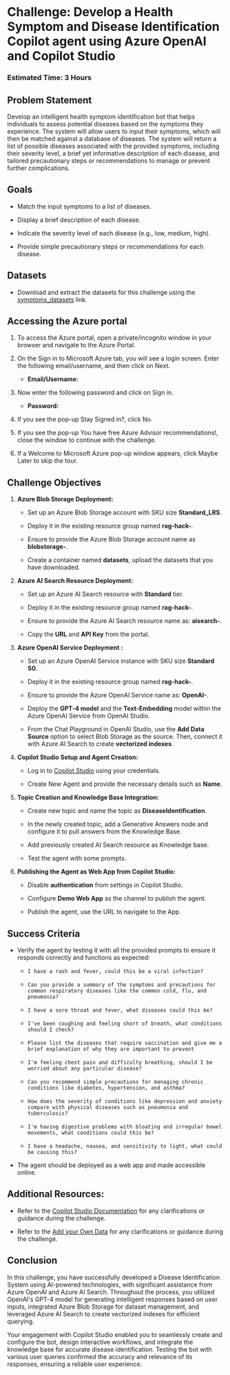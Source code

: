 # Challenge: Develop a Health Symptom and Disease Identification Copilot agent using Azure OpenAI and Copilot Studio

### Estimated Time: 3 Hours
  
## Problem Statement

Develop an intelligent health symptom identification bot that helps individuals to assess potential diseases based on the symptoms they experience. The system will allow users to input their symptoms, which will then be matched against a database of diseases. The system will return a list of possible diseases associated with the provided symptoms, including their severity level, a brief yet informative description of each disease, and tailored precautionary steps or recommendations to manage or prevent further complications.

## Goals

- Match the input symptoms to a list of diseases.

- Display a brief description of each disease.

- Indicate the severity level of each disease (e.g., low, medium, high).

- Provide simple precautionary steps or recommendations for each disease.

## Datasets 

- Download and extract the datasets for this challenge using the [symptoms_datasets]() link.

## Accessing the Azure portal

1. To access the Azure portal, open a private/incognito window in your browser and navigate to the Azure Portal.

1. On the Sign in to Microsoft Azure tab, you will see a login screen. Enter the following email/username, and then click on Next.

   - **Email/Username:** <inject key="AzureAdUserEmail"></inject>

1. Now enter the following password and click on Sign in.

   - **Password:** <inject key="AzureAdUserPassword"></inject>

1. If you see the pop-up Stay Signed in?, click No.

1. If you see the pop-up You have free Azure Advisor recommendations!, close the window to continue with the challenge.

1. If a Welcome to Microsoft Azure pop-up window appears, click Maybe Later to skip the tour.

## Challenge Objectives  

1. **Azure Blob Storage Deployment:**

   - Set up an Azure Blob Storage account with SKU size **Standard_LRS**.

   - Deploy it in the existing resource group named **rag-hack-<inject key="Deployment ID" enableCopy="false"/>**.

   - Ensure to provide the Azure Blob Storage account name as **blobstorage-<inject key="Deployment ID" enableCopy="false"/>**.

   - Create a container named **datasets**, upload the datasets that you have downloaded.

2. **Azure AI Search Resource Deployment:**

   - Set up an Azure AI Search resource with **Standard** tier.

   - Deploy it in the existing resource group named **rag-hack-<inject key="Deployment ID" enableCopy="false"/>**.

   -  Ensure to provide the Azure AI Search resource name as: **aisearch-<inject key="Deployment ID" enableCopy="false"/>**.

   - Copy the **URL** and **API Key** from the portal.

3. **Azure OpenAI Service Deployment :**

   - Set up an Azure OpenAI Service instance with SKU size **Standard S0**.

   - Deploy it in the existing resource group named **rag-hack-<inject key="Deployment ID" enableCopy="false"/>**.

   -  Ensure to provide the Azure OpenAI Service name as: **OpenAI-<inject key="Deployment ID" enableCopy="false"/>**.

   - Deploy the **GPT-4 model** and the **Text-Embedding** model within the Azure OpenAI Service from OpenAI Studio.

   - From the Chat Playground in OpenAI Studio, use the **Add Data Source** option to select Blob Storage as the source. Then, connect it with Azure AI Search to create **vectorized indexes**.

4. **Copilot Studio Setup and Agent Creation:**

   - Log in to [Copilot Studio](https://www.google.com/url?sa=t&rct=j&q=&esrc=s&source=web&cd=&cad=rja&uact=8&ved=2ahUKEwjP2MGwj5GKAxV2hK8BHX7POdIQFnoECA4QAQ&url=https%3A%2F%2Fwww.microsoft.com%2Fen-us%2Fmicrosoft-copilot%2Fmicrosoft-copilot-studio&usg=AOvVaw1WLkkpGQ2nGBKuMr-VIVIC&opi=89978449)  using your credentials.

   - Create New Agent and provide the necessary details such as **Name**.

5. **Topic Creation and Knowledge Base Integration:**

   -  Create new topic and name the topic as **DiseaseIdentification**.

   - In the newly created topic, add a Generative Answers node and configure it to pull answers from the Knowledge Base.

   - Add previously created AI Search resource as Knowledge base.

   - Test the agent with some prompts.

6. **Publishing the Agent as Web App from Copilot Studio:**

   - Disable **authentication** from settings in Copilot Studio.

   - Configure **Demo Web App** as the channel to publish the agent.

   - Publish the agent, use the URL to navigate to the App.

## Success Criteria  

- Verify the agent by testing it with all the provided prompts to ensure it responds correctly and functions as expected:

  - `I have a rash and fever, could this be a viral infection?`

  - `Can you provide a summary of the symptoms and precautions for common respiratory diseases like the common cold, flu, and pneumonia?`

  - `I have a sore throat and fever, what diseases could this be?`

  - `I've been coughing and feeling short of breath, what conditions should I check?`

  - `Please list the diseases that require vaccination and give me a brief explanation of why they are important to prevent`

  - `I'm feeling chest pain and difficulty breathing, should I be worried about any particular disease?`

  - `Can you recommend simple precautions for managing chronic conditions like diabetes, hypertension, and asthma?`

  - `How does the severity of conditions like depression and anxiety compare with physical diseases such as pneumonia and tuberculosis?`

  - `I'm having digestive problems with bloating and irregular bowel movements, what conditions could this be?`

  - `I have a headache, nausea, and sensitivity to light, what could be causing this?`

- The agent should be deployed as a web app and made accessible online.

## Additional Resources:

- Refer to the [Copilot Studio Documentation](https://learn.microsoft.com/en-us/microsoft-copilot-studio/) for any clarifications or guidance during the challenge.

- Refer to the [Add your Own Data](https://learn.microsoft.com/en-us/azure/ai-services/openai/use-your-data-quickstart?tabs=command-line%2Cjavascript-keyless%2Ctypescript-keyless%2Cpython-new&pivots=ai-foundry-portal) for any clarifications or guidance during the challenge.

## Conclusion  

In this challenge, you have successfully developed a Disease Identification System using AI-powered technologies, with significant assistance from Azure OpenAI and Azure AI Search. Throughout the process, you utilized OpenAI's GPT-4 model for generating intelligent responses based on user inputs, integrated Azure Blob Storage for dataset management, and leveraged Azure AI Search to create vectorized indexes for efficient querying.

Your engagement with Copilot Studio enabled you to seamlessly create and configure the bot, design interactive workflows, and integrate the knowledge base for accurate disease identification. Testing the bot with various user queries confirmed the accuracy and relevance of its responses, ensuring a reliable user experience.
  

